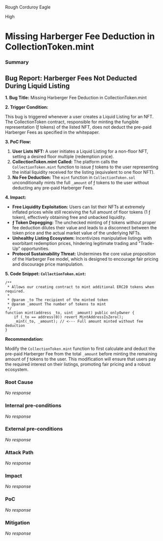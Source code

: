 Rough Corduroy Eagle

High

# Missing Harberger Fee Deduction in CollectionToken.mint

### Summary

## Bug Report: Harberger Fees Not Deducted During Liquid Listing

**1. Bug Title:** Missing Harberger Fee Deduction in CollectionToken.mint 

**2. Trigger Condition:**

This bug is triggered whenever a user creates a Liquid Listing for an NFT. The CollectionToken contract, responsible for minting the fungible representation (ƒ tokens) of the listed NFT, does not deduct the pre-paid Harberger Fees as specified in the whitepaper. 

**3. PoC Flow:**

1. **User Lists NFT:** A user initiates a Liquid Listing for a non-floor NFT, setting a desired floor multiple (redemption price).
2. **CollectionToken.mint Called:**  The platform calls the `CollectionToken.mint` function to issue ƒ tokens to the user representing the initial liquidity received for the listing (equivalent to one floor NFT).
3. **No Fee Deduction:** The `mint` function in `CollectionToken.sol` unconditionally mints the full `_amount` of ƒ tokens to the user without deducting any pre-paid Harberger Fees.

**4. Impact:**

- **Free Liquidity Exploitation:**  Users can list their NFTs at extremely inflated prices while still receiving the full amount of floor tokens (1 ƒ token), effectively obtaining free and unbacked liquidity.
- **ƒ Token Depegging:**  The unchecked minting of ƒ tokens without proper fee deduction dilutes their value and leads to a disconnect between the token price and the actual market value of the underlying NFTs.
- **Unhealthy Listing Ecosystem:** Incentivizes manipulative listings with exorbitant redemption prices, hindering legitimate trading and "Trade-Up" opportunities.
- **Protocol Sustainability Threat:** Undermines the core value proposition of the Harberger Fee model, which is designed to encourage fair pricing and discourage price manipulation. 

**5. Code Snippet: `CollectionToken.mint`:**

```solidity
/**
 * Allows our creating contract to mint additional ERC20 tokens when required.
 *
 * @param _to The recipient of the minted token
 * @param _amount The number of tokens to mint
 */
function mint(address _to, uint _amount) public onlyOwner {
    if (_to == address(0)) revert MintAddressIsZero();
    _mint(_to, _amount); // <--- Full amount minted without fee deduction 
}
```

**Recommendation:**

Modify the `CollectionToken.mint` function to first calculate and deduct the pre-paid Harberger Fee from the total `_amount` before minting the remaining amount of ƒ tokens to the user. This modification will ensure that users pay the required interest on their listings, promoting fair pricing and a robust ecosystem. 


### Root Cause

_No response_

### Internal pre-conditions

_No response_

### External pre-conditions

_No response_

### Attack Path

_No response_

### Impact

_No response_

### PoC

_No response_

### Mitigation

_No response_